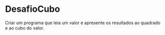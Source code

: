# DesafioCubo
Criar um programa que leia um valor e apresente os resultados ao quadrado e ao cubo do valor.

